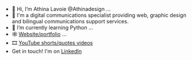- 👋 Hi, I’m Athina Lavoie @Athinadesign ...
- 👀 I'm a digital communications specialist providing web, graphic design and bilingual communications support services.
- 🌱 I’m currently learning Python ...
- 🕸️ [Website/portfolio](https://athina.design/) ...
- 🎞️ [YouTube shorts/quotes videos](https://www.youtube.com/channel/UChT3X9g8xjfXGx4e5RXLwog)
- Get in touch! I'm on [LinkedIn](https://www.linkedin.com/in/athinalavoie/)

<!---
Athinadesign/Athinadesign is a ✨ special ✨ repository because its `README.md` (this file) appears on your GitHub profile.
You can click the Preview link to take a look at your changes.
--->
